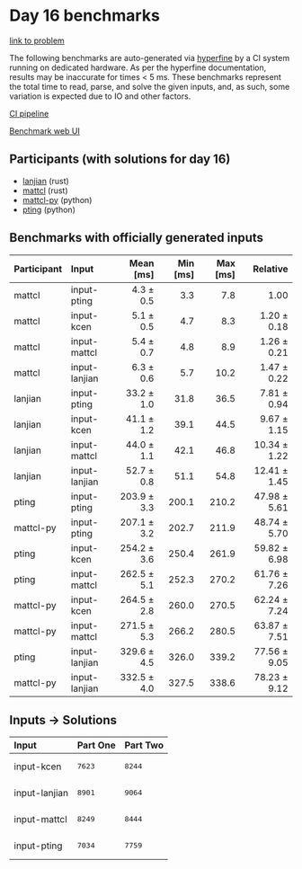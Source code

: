 # Day 16 benchmarks

[link to problem](https://adventofcode.com/2023/day/16)

The following benchmarks are auto-generated via
[hyperfine](https://github.com/sharkdp/hyperfine) by a CI system running on
dedicated hardware. As per the hyperfine documentation, results may be
inaccurate for times < 5 ms. These benchmarks represent the total time to read,
parse, and solve the given inputs, and, as such, some variation is expected due
to IO and other factors.

[CI pipeline](http://ci.papercode.net:8080/teams/main/pipelines/aoc2023)

[Benchmark web UI](https://aoc.ancalagon.black)


## Participants (with solutions for day 16)

- [lanjian](https://github.com/lanjian/aoc-2023) (rust)
- [mattcl](https://github.com/mattcl/aoc2023) (rust)
- [mattcl-py](https://github.com/mattcl/aoc2023-py) (python)
- [pting](https://github.com/pting/aoc2023) (python)


## Benchmarks with officially generated inputs

| Participant | Input | Mean [ms] | Min [ms] | Max [ms] | Relative |
|:---|:---|---:|---:|---:|---:|
| mattcl | input-pting | 4.3 ± 0.5 | 3.3 | 7.8 | 1.00 |
| mattcl | input-kcen | 5.1 ± 0.5 | 4.7 | 8.3 | 1.20 ± 0.18 |
| mattcl | input-mattcl | 5.4 ± 0.7 | 4.8 | 8.9 | 1.26 ± 0.21 |
| mattcl | input-lanjian | 6.3 ± 0.6 | 5.7 | 10.2 | 1.47 ± 0.22 |
| lanjian | input-pting | 33.2 ± 1.0 | 31.8 | 36.5 | 7.81 ± 0.94 |
| lanjian | input-kcen | 41.1 ± 1.2 | 39.1 | 44.5 | 9.67 ± 1.15 |
| lanjian | input-mattcl | 44.0 ± 1.1 | 42.1 | 46.8 | 10.34 ± 1.22 |
| lanjian | input-lanjian | 52.7 ± 0.8 | 51.1 | 54.8 | 12.41 ± 1.45 |
| pting | input-pting | 203.9 ± 3.3 | 200.1 | 210.2 | 47.98 ± 5.61 |
| mattcl-py | input-pting | 207.1 ± 3.2 | 202.7 | 211.9 | 48.74 ± 5.70 |
| pting | input-kcen | 254.2 ± 3.6 | 250.4 | 261.9 | 59.82 ± 6.98 |
| pting | input-mattcl | 262.5 ± 5.1 | 252.3 | 270.2 | 61.76 ± 7.26 |
| mattcl-py | input-kcen | 264.5 ± 2.8 | 260.0 | 270.5 | 62.24 ± 7.24 |
| mattcl-py | input-mattcl | 271.5 ± 5.3 | 266.2 | 280.5 | 63.87 ± 7.51 |
| pting | input-lanjian | 329.6 ± 4.5 | 326.0 | 339.2 | 77.56 ± 9.05 |
| mattcl-py | input-lanjian | 332.5 ± 4.0 | 327.5 | 338.6 | 78.23 ± 9.12 |


## Inputs -> Solutions

| Input | Part One | Part Two |
|:---|:---|:---|
|input-kcen|<pre>7623</pre>|<pre>8244</pre>|
|input-lanjian|<pre>8901</pre>|<pre>9064</pre>|
|input-mattcl|<pre>8249</pre>|<pre>8444</pre>|
|input-pting|<pre>7034</pre>|<pre>7759</pre>|